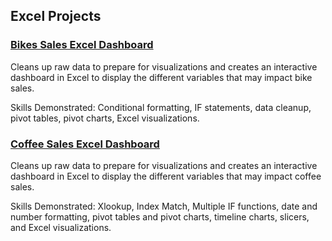 ## Excel Projects

### [Bikes Sales Excel Dashboard](https://github.com/emilyhuang890/Excel-Projects/blob/main/Excel%20Bikes%20Sales%20Project%20Dataset.xlsx)
Cleans up raw data to prepare for visualizations and creates an interactive dashboard in Excel to display the different variables that may impact bike sales.

Skills Demonstrated: Conditional formatting, IF statements, data cleanup, pivot tables, pivot charts, Excel visualizations. 


### [Coffee Sales Excel Dashboard](https://github.com/emilyhuang890/Excel-Projects/blob/main/coffeeOrdersData.xlsx)
Cleans up raw data to prepare for visualizations and creates an interactive dashboard in Excel to display the different variables that may impact coffee sales.

Skills Demonstrated: Xlookup, Index Match, Multiple IF functions, date and number formatting, pivot tables and pivot charts, timeline charts, slicers, and Excel visualizations. 
